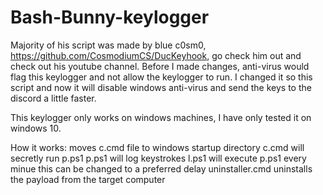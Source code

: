 # Bash-Bunny-keylogger

Majority of his script was made by blue c0sm0, https://github.com/CosmodiumCS/DucKeyhook, go check him out and check out his youtube channel. Before I made changes, anti-virus would flag this keylogger and not allow the keylogger to run. I changed it so this script and now it will disable windows anti-virus and send the keys to the discord a little faster.

This keylogger only works on windows machines, I have only tested it on windows 10.

How it works:
moves c.cmd file to windows startup directory
c.cmd will secretly run p.ps1
p.ps1 will log keystrokes
l.ps1 will execute p.ps1 every minue
this can be changed to a preferred delay
uninstaller.cmd uninstalls the payload from the target computer
